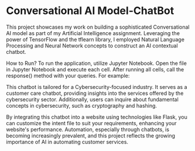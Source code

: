 # Conversational AI Model-ChatBot

This project showcases my work on building a sophisticated Conversational AI model as part of my Artificial Intelligence assignment. Leveraging the power of TensorFlow and the tflearn library, I employed Natural Language Processing and Neural Network concepts to construct an AI contextual chatbot.

How to Run?
To run the application, utilize Jupyter Notebook. Open the file in Jupyter Notebook and execute each cell. After running all cells, call the response() method with your queries. For example:

This chatbot is tailored for a Cybersecurity-focused industry. It serves as a customer care chatbot, providing insights into the services offered by the cybersecurity sector. Additionally, users can inquire about fundamental concepts in cybersecurity, such as cryptography and hashing.

By integrating this chatbot into a website using technologies like Flask, you can customize the intent file to suit your requirements, enhancing your website's performance. Automation, especially through chatbots, is becoming increasingly prevalent, and this project reflects the growing importance of AI in automating customer services.
